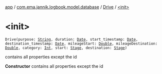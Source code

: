 [app](../../index.md) / [com.ema.jannik.logbook.model.database](../index.md) / [Drive](index.md) / [&lt;init&gt;](./-init-.md)

# &lt;init&gt;

`Drive(purpose: `[`String`](https://kotlinlang.org/api/latest/jvm/stdlib/kotlin/-string/index.html)`, duration: `[`Date`](https://developer.android.com/reference/java/sql/Date.html)`, start_timestamp: `[`Date`](https://developer.android.com/reference/java/sql/Date.html)`, destination_timestamp: `[`Date`](https://developer.android.com/reference/java/sql/Date.html)`, mileageStart: `[`Double`](https://kotlinlang.org/api/latest/jvm/stdlib/kotlin/-double/index.html)`, mileageDestination: `[`Double`](https://kotlinlang.org/api/latest/jvm/stdlib/kotlin/-double/index.html)`, category: `[`Int`](https://kotlinlang.org/api/latest/jvm/stdlib/kotlin/-int/index.html)`, start: `[`Stage`](../-stage/index.md)`, destination: `[`Stage`](../-stage/index.md)`)`

contains all properties except the id

**Constructor**
contains all properties except the id

